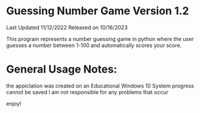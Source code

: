 # Guessing Number Game Version 1.2 
  Last Updated 11/12/2022
  Released on 10/16/2023

  This program represents a number guessing game in python where the user 
  guesses a number between 1-100 and automatically scores your score. 

# General Usage Notes:
  the appiclation was created on an Educational Windows 10 System 
  progress cannot be saved
  I am not responsible for any problems that occur
  
  enjoy!
